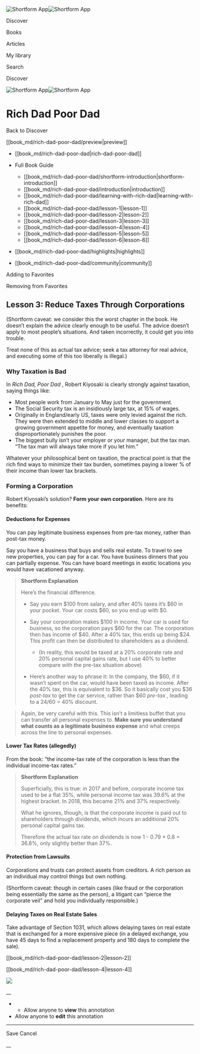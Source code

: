 ![Shortform App](/img/logo.36a2399e.svg)![Shortform App](/img/logo-dark.70c1b072.svg)

Discover

Books

Articles

My library

Search

Discover

![Shortform App](/img/logo.36a2399e.svg)![Shortform App](/img/logo-dark.70c1b072.svg)

# Rich Dad Poor Dad

Back to Discover

[[book_md/rich-dad-poor-dad/preview|preview]]

  * [[book_md/rich-dad-poor-dad|rich-dad-poor-dad]]
  * Full Book Guide

    * [[book_md/rich-dad-poor-dad/shortform-introduction|shortform-introduction]]
    * [[book_md/rich-dad-poor-dad/introduction|introduction]]
    * [[book_md/rich-dad-poor-dad/learning-with-rich-dad|learning-with-rich-dad]]
    * [[book_md/rich-dad-poor-dad/lesson-1|lesson-1]]
    * [[book_md/rich-dad-poor-dad/lesson-2|lesson-2]]
    * [[book_md/rich-dad-poor-dad/lesson-3|lesson-3]]
    * [[book_md/rich-dad-poor-dad/lesson-4|lesson-4]]
    * [[book_md/rich-dad-poor-dad/lesson-5|lesson-5]]
    * [[book_md/rich-dad-poor-dad/lesson-6|lesson-6]]
  * [[book_md/rich-dad-poor-dad/highlights|highlights]]
  * [[book_md/rich-dad-poor-dad/community|community]]



Adding to Favorites 

Removing from Favorites 

## Lesson 3: Reduce Taxes Through Corporations

(Shortform caveat: we consider this the worst chapter in the book. He doesn’t explain the advice clearly enough to be useful. The advice doesn’t apply to most people’s situations. And taken incorrectly, it could get you into trouble.

Treat none of this as actual tax advice; seek a tax attorney for real advice, and executing some of this too liberally is illegal.)

### Why Taxation is Bad

In _Rich Dad, Poor Dad_ , Robert Kiyosaki is clearly strongly against taxation, saying things like:

  * Most people work from January to May just for the government.
  * The Social Security tax is an insidiously large tax, at 15% of wages.
  * Originally in England/early US, taxes were only levied against the rich. They were then extended to middle and lower classes to support a growing government appetite for money, and eventually taxation disproportionately punishes the poor.
  * The biggest bully isn’t your employer or your manager, but the tax man. “The tax man will always take more if you let him.”



Whatever your philosophical bent on taxation, the practical point is that the rich find ways to minimize their tax burden, sometimes paying a lower % of their income than lower tax brackets.

### Forming a Corporation

Robert Kiyosaki’s solution? **Form your own corporation**. Here are its benefits:

#### Deductions for Expenses

You can pay legitimate business expenses from pre-tax money, rather than post-tax money.

Say you have a business that buys and sells real estate. To travel to see new properties, you can pay for a car. You have business dinners that you can partially expense. You can have board meetings in exotic locations you would have vacationed anyway.

> **Shortform Explanation**
> 
> Here’s the financial difference.
> 
>   * Say you earn $100 from salary, and after 40% taxes it’s $60 in your pocket. Your car costs $60, so you end up with $0.
> 
>   * Say your corporation makes $100 in income. Your car is used for business, so the corporation pays $60 for the car. The corporation then has income of $40. After a 40% tax, this ends up being $24. This profit can then be distributed to shareholders as a dividend.
> 
>     * (In reality, this would be taxed at a 20% corporate rate and 20% personal capital gains rate, but I use 40% to better compare with the pre-tax situation above)
>   * Here’s another way to phrase it: In the company, the $60, if it wasn’t spent on the car, would have been taxed as income. After the 40% tax, this is equivalent to $36. So it basically cost you $36 _post-tax_ to get the car service, rather than $60 _pre-tax_ , leading to a $24/$60 = 40% discount.
> 
> 

> 
> Again, be very careful with this. This isn’t a limitless buffet that you can transfer all personal expenses to. **Make sure you understand what counts as a legitimate business expense** and what creeps across the line to personal expenses.

#### Lower Tax Rates (allegedly)

From the book: “the income-tax rate of the corporation is less than the individual income-tax rates.”

> **Shortform Explanation**
> 
> Superficially, this is true: in 2017 and before, corporate income tax used to be a flat 35%, while personal income tax was 39.6% at the highest bracket. In 2018, this became 21% and 37% respectively.
> 
> What he ignores, though, is that the corporate income is paid out to shareholders through dividends, which incurs an additional 20% personal capital gains tax.
> 
> Therefore the actual tax rate on dividends is now 1 - 0.79 * 0.8 = 36.8%, only slightly better than 37%.

#### Protection from Lawsuits

Corporations and trusts can protect assets from creditors. A rich person as an individual may control things but own nothing.

(Shortform caveat: though in certain cases (like fraud or the corporation being essentially the same as the person), a litigant can “pierce the corporate veil” and hold you individually responsible.)

#### Delaying Taxes on Real Estate Sales

Take advantage of Section 1031, which allows delaying taxes on real estate that is exchanged for a more expensive piece (in a delayed exchange, you have 45 days to find a replacement property and 180 days to complete the sale).

[[book_md/rich-dad-poor-dad/lesson-2|lesson-2]]

[[book_md/rich-dad-poor-dad/lesson-4|lesson-4]]

![](https://bat.bing.com/action/0?ti=56018282&Ver=2&mid=7a2bcdb5-496e-4ffb-bf31-845d84e9d304&sid=f30c5e70639211ee87d33f0876d93783&vid=f30c9700639211eeb3a75d830392c94f&vids=0&msclkid=N&pi=0&lg=en-US&sw=800&sh=600&sc=24&nwd=1&tl=Shortform%20%7C%20Book&p=https%3A%2F%2Fwww.shortform.com%2Fapp%2Fbook%2Frich-dad-poor-dad%2Flesson-3&r=&lt=547&evt=pageLoad&sv=1&rn=785965)

__

  *   * Allow anyone to **view** this annotation
  * Allow anyone to **edit** this annotation



* * *

Save Cancel

__



